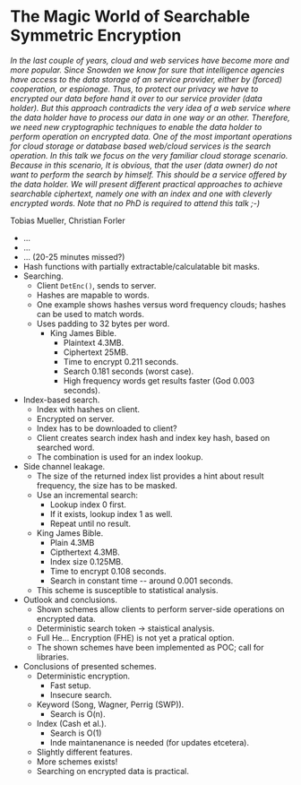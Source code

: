 # The Magic World of Searchable Symmetric Encryption

*In the last couple of years, cloud and web services have become more and more popular. Since Snowden we know for sure that intelligence agencies have access to the data storage of an service provider, either by (forced) cooperation, or espionage. Thus, to protect our privacy we have to encrypted our data before hand it over to our service provider (data holder). But this approach contradicts the very idea of a web service where the data holder have to process our data in one way or an other. Therefore, we need new cryptographic techniques to enable the data holder to perform operation on encrypted data. One of the most important operations for cloud storage or database based web/cloud services is the search operation. In this talk we focus on the very familiar cloud storage scenario. Because in this scenario, It is obvious, that the user (data owner) do not want to perform the search by himself. This should be a service offered by the data holder. We will present different practical approaches to achieve searchable ciphertext, namely one with an index and one with cleverly encrypted words. Note that no PhD is required to attend this talk ;-)*

Tobias Mueller, Christian Forler

- ...
- ...
- ...
(20-25 minutes missed?)
- Hash functions with partially extractable/calculatable bit masks.
- Searching.
	- Client `DetEnc()`, sends to server.
	- Hashes are mapable to words.
	- One example shows hashes versus word frequency clouds; hashes can be used to match words.
	- Uses padding to 32 bytes per word.
		- King James Bible.
			- Plaintext 4.3MB.
			- Ciphertext 25MB.
			- Time to encrypt 0.211 seconds.
			- Search 0.181 seconds (worst case).
			- High frequency words get results faster (God 0.003 seconds).
- Index-based search.
	- Index with hashes on client.
	- Encrypted on server.
	- Index has to be downloaded to client?
	- Client creates search index hash and index key hash, based on searched word.
	- The combination is used for an index lookup.
- Side channel leakage.
	- The size of the returned index list provides a hint about result frequency, the size has to be masked.
	- Use an incremental search:
		- Lookup index 0 first.
		- If it exists, lookup index 1 as well.
		- Repeat until no result.
	- King James Bible.
		- Plain 4.3MB
		- Cipthertext 4.3MB.
		- Index size 0.125MB.
		- Time to encrypt 0.108 seconds.
		- Search in constant time -- around 0.001 seconds.
	- This scheme is susceptible to statistical analysis.
- Outlook and conclusions.
	- Shown schemes allow clients to perform server-side operations on encrypted data.
	- Deterministic search token -> staistical analysis.
	- Full He... Encryption (FHE) is not yet a pratical option.
	- The shown schemes have been implemented as POC; call for libraries.
- Conclusions of presented schemes.
	- Deterministic encryption.
		- Fast setup.
		- Insecure search.
	- Keyword (Song, Wagner, Perrig (SWP)).
		- Search is O(n).
 	- Index (Cash et al.).
 		- Search is O(1)
 		- Inde maintanenance is needed (for updates etcetera).
	- Slightly different features.
	- More schemes exists!
	- Searching on encrypted data is practical.
